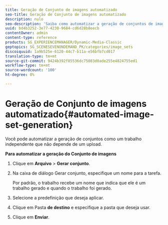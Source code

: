 ```yaml
---
title: Geração de Conjunto de imagens automatizado
seo-title: Geração de Conjunto de imagens automatizado
description: nulo
seo-description: 'Saiba como automatizar a geração de conjuntos de imagens. '
uuid: bd4b3252-3e77-4230-9684-cd6d28b8eecb
contentOwner: admin
content-type: reference
products: SG_EXPERIENCEMANAGER/Dynamic-Media-Classic
geptopics: SG_SCENESEVENONDEMAND_PK/categories/image_sets
discoiquuid: 1a9b525e-6120-44c7-b11a-e56bfb7cd017
translation-type: tm+mt
source-git-commit: 9424b392f85536dc75083d0ade255e4824755ed1
workflow-type: tm+mt
source-wordcount: '100'
ht-degree: 0%

---
```



# Geração de Conjunto de imagens automatizado{#automated-image-set-generation}

<!-- 

Comment Type: remark
Last Modified By: 
Last Modified Date: 

<p>New for 6.5</p>

 -->

Você pode automatizar a geração de conjuntos como um trabalho independente que não depende de um upload.

**Para automatizar a geração do Conjunto de imagens**

1. Clique em **Arquivo** > **Gerar conjunto**.
1. Na caixa de diálogo Gerar conjunto, especifique um nome para a tarefa.

   Por padrão, o trabalho recebe um nome que indica que ele é um trabalho gerado e quando o trabalho foi gerado.

1. Selecione a predefinição que deseja aplicar.
1. Clique em Pasta **de destino** e especifique a pasta que deseja usar.
1. Clique em **Enviar**.

